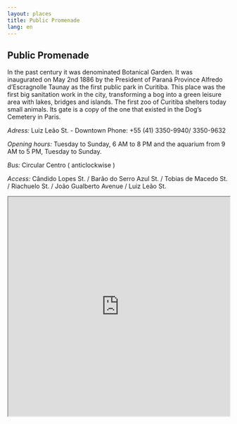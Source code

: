 ```yaml
---
layout: places
title: Public Promenade
lang: en
---
```


## Public Promenade
 
In the past century it was denominated Botanical Garden. It was inaugurated on May 2nd 1886 by the President of Paraná Province Alfredo d’Escragnolle Taunay as the first public park in Curitiba.
This place was the first big sanitation work in the city, transforming a bog into a green leisure area with lakes, bridges and islands. The first zoo of Curitiba shelters today small animals. Its gate is a copy of the one that existed in the Dog’s Cemetery in Paris.

*Adress:*
Luiz Leão St. - Downtown 
Phone: +55 (41) 3350-9940/ 3350-9632

*Opening hours:* 
Tuesday to Sunday, 6 AM to 8 PM and the aquarium from 9 AM to 5 PM, Tuesday to Sunday.

*Bus:*
Circular Centro ( anticlockwise )

*Access:*
Cândido Lopes St. / Barão do Serro Azul St. / Tobias de Macedo St. / Riachuelo St. / João Gualberto Avenue / Luiz Leão St.

<iframe style="width:100%; height:500px;" src="https://a.tiles.mapbox.com/v4/nolram.iml61g3a/attribution,zoompan,zoomwheel,geocoder,share.html?access_token=pk.eyJ1Ijoibm9scmFtIiwiYSI6ImxwQndGSTQifQ.CiUt2RoqzvarItHA-wtPag"></iframe>
